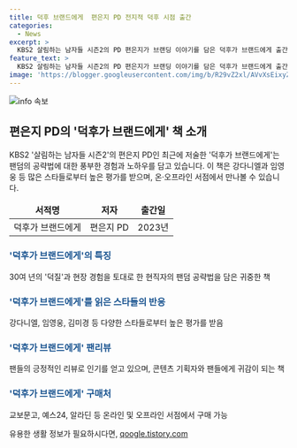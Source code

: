 ```yaml
---
title: 덕후 브랜드에게  편은지 PD 전지적 덕후 시점 출간
categories:
  - News
excerpt: >
  KBS2 살림하는 남자들 시즌2의 PD 편은지가 브랜딩 이야기를 담은 덕후가 브랜드에게 출간했다. 은지원, 백지영, 박서진에 의한 살림남의 메인 PD로 활동 중인 편은지는 덕질에 대한 인식을 바꾸고, 브랜딩 노하우를 책에 담아 덕후 팬덤의 공략법과 팬 감수성을 소개하고 있다. 강다니엘, 임영웅, 몬스타엑스의 팬들과 김미경 등이 이 책을 추천하며, 현재 온/오프라인 서점에서 만나볼 수 있다.
feature_text: >
  KBS2 살림하는 남자들 시즌2의 PD 편은지가 브랜딩 이야기를 담은 덕후가 브랜드에게 출간했다. 은지원, 백지영, 박서진에 의한 살림남의 메인 PD로 활동 중인 편은지는 덕질에 대한 인식을 바꾸고, 브랜딩 노하우를 책에 담아 덕후 팬덤의 공략법과 팬 감수성을 소개하고 있다. 강다니엘, 임영웅, 몬스타엑스의 팬들과 김미경 등이 이 책을 추천하며, 현재 온/오프라인 서점에서 만나볼 수 있다.
image: 'https://blogger.googleusercontent.com/img/b/R29vZ2xl/AVvXsEixyZcFfHzMRdzZMjFBmAUKJYCLCGyLL1o632UiGVXcaFdKo_bkvkuCioo0uUKlGfBVcT3P84aROyZIXSBEx3Aw5nCQ3pTgDom1WDC4m8eifvWiAmWEEVb4x6G_l8C0QH225ldMjyaFvpxGEBGNO37VmDTDMHGhJPq73UglMfDca1-0aw/s1600/blogspot.png'
---
```


<p><img src="https://blogger.googleusercontent.com/img/b/R29vZ2xl/AVvXsEixyZcFfHzMRdzZMjFBmAUKJYCLCGyLL1o632UiGVXcaFdKo_bkvkuCioo0uUKlGfBVcT3P84aROyZIXSBEx3Aw5nCQ3pTgDom1WDC4m8eifvWiAmWEEVb4x6G_l8C0QH225ldMjyaFvpxGEBGNO37VmDTDMHGhJPq73UglMfDca1-0aw/s1600/blogspot.png" alt="info 속보" /></p>

<h2 data-ke-size="size26">편은지 PD의 '덕후가 브랜드에게' 책 소개</h2>

<p data-ke-size="size16">KBS2 '살림하는 남자들 시즌2'의 편은지 PD인 최근에 저술한 '덕후가 브랜드에게'는 팬덤의 공략법에 대한 풍부한 경험과 노하우를 담고 있습니다. 이 책은 강다니엘과 임영웅 등 많은 스타들로부터 높은 평가를 받으며, 온·오프라인 서점에서 만나볼 수 있습니다.</p>

<table>
<thead>
<tr>
<td style="text-align: center; height: 17px;"><b>서적명</b></td>
<td style="text-align: center; height: 17px;"><b>저자</b></td>
<td style="text-align: center; height: 17px;"><b>출간일</b></td>
</tr>
</thead>
<tbody>
<tr>
<td style="text-align: center; height: 17px;">덕후가 브랜드에게</td>
<td style="text-align: center; height: 17px;">편은지 PD</td>
<td style="text-align: center; height: 17px;">2023년</td>
</tr>
</tbody>
</table>

<h3><b><span style="color: #1a5490;">'덕후가 브랜드에게'의 특징</span></b></h3>

<p data-ke-size="size16">30여 년의 '덕질'과 현장 경험을 토대로 한 현직자의 팬덤 공략법을 담은 귀중한 책</p>

<h3><b><span style="color: #1a5490;">'덕후가 브랜드에게'를 읽은 스타들의 반응</span></b></h3>

<p data-ke-size="size16">강다니엘, 임영웅, 김미경 등 다양한 스타들로부터 높은 평가를 받음</p>

<h3><b><span style="color: #1a5490;">'덕후가 브랜드에게' 팬리뷰</span></b></h3>

<p data-ke-size="size16">팬들의 긍정적인 리뷰로 인기를 얻고 있으며, 콘텐츠 기획자와 팬들에게 귀감이 되는 책</p>

<h3><b><span style="color: #1a5490;">'덕후가 브랜드에게' 구매처</span></b></h3>

<p data-ke-size="size16">교보문고, 예스24, 알라딘 등 온라인 및 오프라인 서점에서 구매 가능</p>
유용한 생활 정보가 필요하시다면, <a href="https://qoogle.tistory.com" rel="dofollow">qoogle.tistory.com</a>


